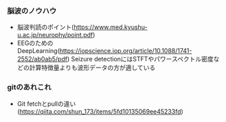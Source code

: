 ### 脳波のノウハウ
- 脳波判読のポイント(https://www.med.kyushu-u.ac.jp/neurophy/point.pdf)
- EEGのためのDeepLearning(https://iopscience.iop.org/article/10.1088/1741-2552/ab0ab5/pdf)
  Seizure detectionにはSTFTやパワースペクトル密度などの計算特徴量よりも波形データの方が適している

### gitのあれこれ
- Git fetchとpullの違い(https://qiita.com/shun_173/items/5fd10135069ee45233fd)
